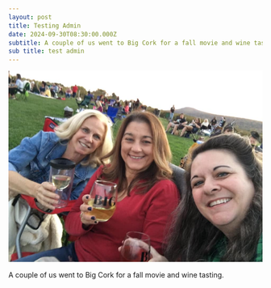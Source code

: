 ```yaml
---
layout: post
title: Testing Admin
date: 2024-09-30T08:30:00.000Z
subtitle: A couple of us went to Big Cork for a fall movie and wine tasting
sub title: test admin
---
```


![Winery](/assets/uploads/me-winery.jpg "friend")

A couple of us went to Big Cork for a fall movie and wine tasting.
